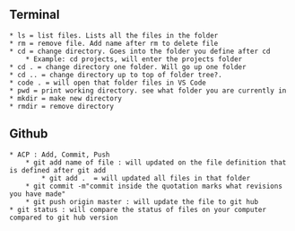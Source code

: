 ## Terminal
    * ls = list files. Lists all the files in the folder
    * rm = remove file. Add name after rm to delete file
    * cd = change directory. Goes into the folder you define after cd
        * Example: cd projects, will enter the projects folder
    * cd . = change directory one folder. Will go up one folder
    * cd .. = change directory up to top of folder tree?.
    * code . = will open that folder files in VS Code
    * pwd = print working directory. see what folder you are currently in
    * mkdir = make new directory
    * rmdir = remove directory


## Github
    * ACP : Add, Commit, Push
        * git add name of file : will updated on the file definition that is defined after git add
            * git add .  = will updated all files in that folder 
        * git commit -m"commit inside the quotation marks what revisions you have made"
        * git push origin master : will update the file to git hub
    * git status : will compare the status of files on your computer compared to git hub version
